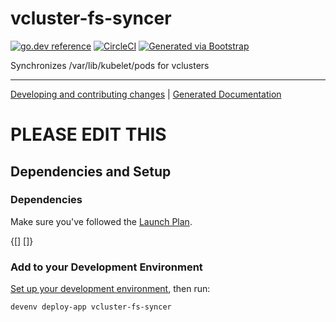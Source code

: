 # vcluster-fs-syncer

[![go.dev reference](https://img.shields.io/badge/go.dev-reference-007d9c?logo=go&logoColor=white)](https://engdocs.outreach.cloud/github.com/getoutreach/vcluster-fs-syncer)
[![CircleCI](https://circleci.com/gh/getoutreach/vcluster-fs-syncer.svg?style=shield&circle-token=<YOUR_STATUS_API_TOKEN:READ:https://circleci.com/docs/2.0/status-badges/>)](https://circleci.com/gh/getoutreach/vcluster-fs-syncer)
[![Generated via Bootstrap](https://img.shields.io/badge/Outreach-Bootstrap-%235951ff)](https://github.com/getoutreach/bootstrap)

<!--- Block(description) -->
Synchronizes /var/lib/kubelet/pods for vclusters
<!--- EndBlock(description) -->

----

[Developing and contributing changes](CONTRIBUTING.md) |
[Generated Documentation](https://engdocs.outreach.cloud/github.com/getoutreach/vcluster-fs-syncer/)

<!--- Block(custom) -->
# PLEASE EDIT THIS
<!--- EndBlock(custom) -->

## Dependencies and Setup

### Dependencies

Make sure you've followed the [Launch Plan](https://outreach-io.atlassian.net/wiki/spaces/EN/pages/695698940/Launch+Plan).

<!--- Block(dependencies) -->
{[] []}
<!--- EndBlock(dependencies) -->
### Add to your Development Environment

[Set up your development environment](https://github.com/getoutreach/dev-environment#getting-started), then run:

```bash
devenv deploy-app vcluster-fs-syncer
```

<!--- Block(devenvSetup) -->
<!--- EndBlock(devenvSetup) -->
